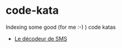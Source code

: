 # code-kata

Indexing some good (for me :-) ) code katas

* [Le décodeur de SMS](/sms-decorder/README.md)